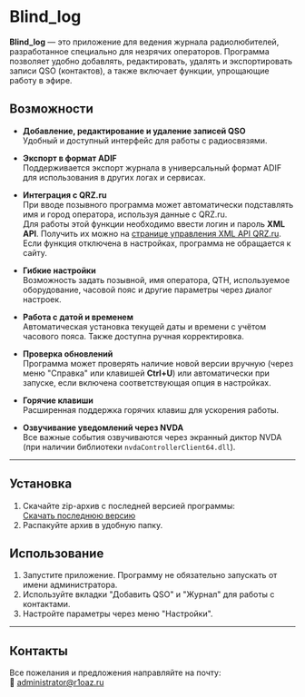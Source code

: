 # Blind_log

**Blind_log** — это приложение для ведения журнала радиолюбителей, разработанное специально для незрячих операторов. Программа позволяет удобно добавлять, редактировать, удалять и экспортировать записи QSO (контактов), а также включает функции, упрощающие работу в эфире.

## Возможности

- **Добавление, редактирование и удаление записей QSO**  
  Удобный и доступный интерфейс для работы с радиосвязями.

- **Экспорт в формат ADIF**  
  Поддерживается экспорт журнала в универсальный формат ADIF для использования в других логах и сервисах.

- **Интеграция с QRZ.ru**  
  При вводе позывного программа может автоматически подставлять имя и город оператора, используя данные с QRZ.ru.  
  Для работы этой функции необходимо ввести логин и пароль **XML API**. Получить их можно на [странице управления XML API QRZ.ru](https://www.qrz.ru/xml/).  
  Если функция отключена в настройках, программа не обращается к сайту.

- **Гибкие настройки**  
  Возможность задать позывной, имя оператора, QTH, используемое оборудование, часовой пояс и другие параметры через диалог настроек.

- **Работа с датой и временем**  
  Автоматическая установка текущей даты и времени с учётом часового пояса. Также доступна ручная корректировка.

- **Проверка обновлений**  
  Программа может проверять наличие новой версии вручную (через меню "Справка" или клавишей **Ctrl+U**) или автоматически при запуске, если включена соответствующая опция в настройках.

- **Горячие клавиши**  
  Расширенная поддержка горячих клавиш для ускорения работы.

- **Озвучивание уведомлений через NVDA**  
  Все важные события озвучиваются через экранный диктор NVDA (при наличии библиотеки `nvdaControllerClient64.dll`).

---

## Установка

1. Скачайте zip-архив с последней версией программы:  
   [Скачать последнюю версию](https://github.com/r1oaz/Blind_Log/releases/latest/download/Blind_log.zip)  
2. Распакуйте архив в удобную папку.

## Использование

1. Запустите приложение. Программу не обязательно запускать от имени администратора.
2. Используйте вкладки "Добавить QSO" и "Журнал" для работы с контактами.
3. Настройте параметры через меню "Настройки".

---

## Контакты

Все пожелания и предложения направляйте на почту:  
📧 [administrator@r1oaz.ru](mailto:administrator@r1oaz.ru)
